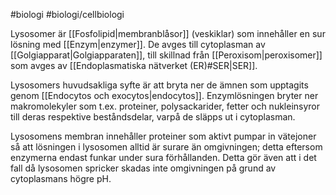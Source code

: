 #biologi #biologi/cellbiologi 

Lysosomer är [[Fosfolipid|membranblåsor]] (veskiklar) som innehåller en sur lösning med [[Enzym|enzymer]]. De avges till cytoplasman av [[Golgiapparat|Golgiapparaten]], till skillnad från [[Peroxisom|peroxisomer]] som avges av [[Endoplasmatiska nätverket (ER)#SER|SER]].

Lysosomers huvudsakliga syfte är att bryta ner de ämnen som upptagits genom [[Endocytos och exocytos|endocytos]]. Enzymlösningen bryter ner makromolekyler som t.ex. proteiner, polysackarider, fetter och nukleinsyror till deras respektive beståndsdelar, varpå de släpps ut i cytoplasman.

Lysosomens membran innehåller proteiner som aktivt pumpar in vätejoner så att lösningen i lysosomen alltid är surare än omgivningen; detta eftersom enzymerna endast funkar under sura förhållanden. Detta gör även att i det fall då lysosomen spricker skadas inte omgivningen på grund av cytoplasmans högre pH.